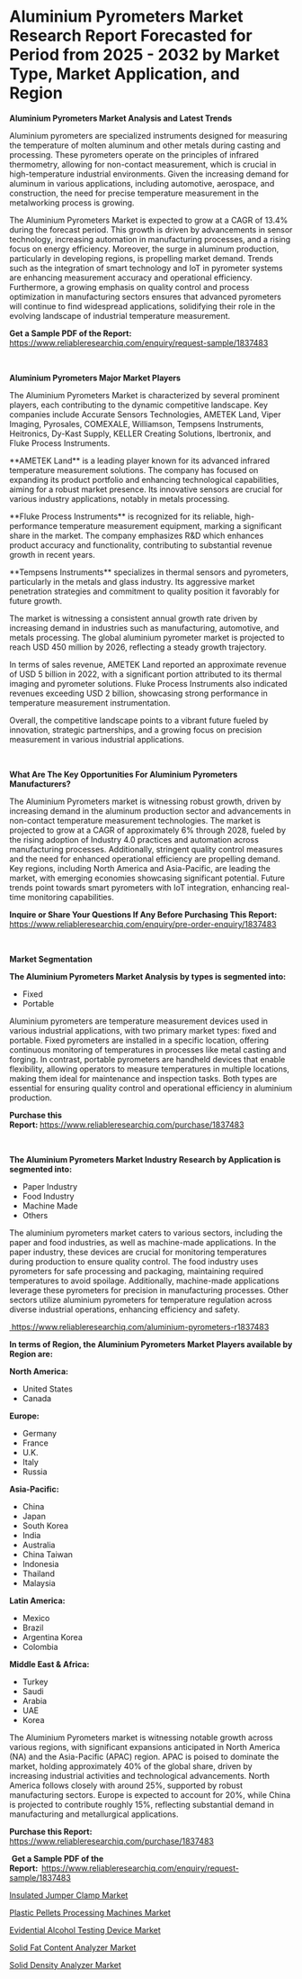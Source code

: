 <p><h1>Aluminium Pyrometers Market Research Report Forecasted for Period from 2025 -  2032 by Market Type, Market Application, and Region</h1></p><p><strong>Aluminium Pyrometers Market Analysis and Latest Trends</strong></p>
<p><p>Aluminium pyrometers are specialized instruments designed for measuring the temperature of molten aluminum and other metals during casting and processing. These pyrometers operate on the principles of infrared thermometry, allowing for non-contact measurement, which is crucial in high-temperature industrial environments. Given the increasing demand for aluminum in various applications, including automotive, aerospace, and construction, the need for precise temperature measurement in the metalworking process is growing.</p><p>The Aluminium Pyrometers Market is expected to grow at a CAGR of 13.4% during the forecast period. This growth is driven by advancements in sensor technology, increasing automation in manufacturing processes, and a rising focus on energy efficiency. Moreover, the surge in aluminum production, particularly in developing regions, is propelling market demand. Trends such as the integration of smart technology and IoT in pyrometer systems are enhancing measurement accuracy and operational efficiency. Furthermore, a growing emphasis on quality control and process optimization in manufacturing sectors ensures that advanced pyrometers will continue to find widespread applications, solidifying their role in the evolving landscape of industrial temperature measurement.</p></p>
<p><strong>Get a Sample PDF of the Report:&nbsp;</strong> <a href="https://www.reliableresearchiq.com/enquiry/request-sample/1837483?utm_campaign=121&utm_medium=2&utm_source=Github&utm_content=ia&utm_term=12042025&utm_id=aluminium-pyrometers">https://www.reliableresearchiq.com/enquiry/request-sample/1837483</a></p>
<p>&nbsp;</p>
<p><strong>Aluminium Pyrometers Major Market Players</strong></p>
<p><p>The Aluminium Pyrometers Market is characterized by several prominent players, each contributing to the dynamic competitive landscape. Key companies include Accurate Sensors Technologies, AMETEK Land, Viper Imaging, Pyrosales, COMEXALE, Williamson, Tempsens Instruments, Heitronics, Dy-Kast Supply, KELLER Creating Solutions, Ibertronix, and Fluke Process Instruments.</p><p>**AMETEK Land** is a leading player known for its advanced infrared temperature measurement solutions. The company has focused on expanding its product portfolio and enhancing technological capabilities, aiming for a robust market presence. Its innovative sensors are crucial for various industry applications, notably in metals processing.</p><p>**Fluke Process Instruments** is recognized for its reliable, high-performance temperature measurement equipment, marking a significant share in the market. The company emphasizes R&D which enhances product accuracy and functionality, contributing to substantial revenue growth in recent years.</p><p>**Tempsens Instruments** specializes in thermal sensors and pyrometers, particularly in the metals and glass industry. Its aggressive market penetration strategies and commitment to quality position it favorably for future growth.</p><p>The market is witnessing a consistent annual growth rate driven by increasing demand in industries such as manufacturing, automotive, and metals processing. The global aluminium pyrometer market is projected to reach USD 450 million by 2026, reflecting a steady growth trajectory. </p><p>In terms of sales revenue, AMETEK Land reported an approximate revenue of USD 5 billion in 2022, with a significant portion attributed to its thermal imaging and pyrometer solutions. Fluke Process Instruments also indicated revenues exceeding USD 2 billion, showcasing strong performance in temperature measurement instrumentation.</p><p>Overall, the competitive landscape points to a vibrant future fueled by innovation, strategic partnerships, and a growing focus on precision measurement in various industrial applications.</p></p>
<p>&nbsp;</p>
<p><strong>What Are The Key Opportunities For Aluminium Pyrometers Manufacturers?</strong></p>
<p><p>The Aluminium Pyrometers market is witnessing robust growth, driven by increasing demand in the aluminum production sector and advancements in non-contact temperature measurement technologies. The market is projected to grow at a CAGR of approximately 6% through 2028, fueled by the rising adoption of Industry 4.0 practices and automation across manufacturing processes. Additionally, stringent quality control measures and the need for enhanced operational efficiency are propelling demand. Key regions, including North America and Asia-Pacific, are leading the market, with emerging economies showcasing significant potential. Future trends point towards smart pyrometers with IoT integration, enhancing real-time monitoring capabilities.</p></p>
<p><strong>Inquire or Share Your Questions If Any Before Purchasing This Report:</strong> <a href="https://www.reliableresearchiq.com/enquiry/pre-order-enquiry/1837483?utm_campaign=121&utm_medium=2&utm_source=Github&utm_content=ia&utm_term=12042025&utm_id=aluminium-pyrometers">https://www.reliableresearchiq.com/enquiry/pre-order-enquiry/1837483</a></p>
<p>&nbsp;</p>
<p><strong>Market Segmentation</strong></p>
<p><strong>The Aluminium Pyrometers Market Analysis by types is segmented into:</strong></p>
<p><ul><li>Fixed</li><li>Portable</li></ul></p>
<p><p>Aluminium pyrometers are temperature measurement devices used in various industrial applications, with two primary market types: fixed and portable. Fixed pyrometers are installed in a specific location, offering continuous monitoring of temperatures in processes like metal casting and forging. In contrast, portable pyrometers are handheld devices that enable flexibility, allowing operators to measure temperatures in multiple locations, making them ideal for maintenance and inspection tasks. Both types are essential for ensuring quality control and operational efficiency in aluminium production.</p></p>
<p><strong>Purchase this Report:&nbsp;</strong><a href="https://www.reliableresearchiq.com/purchase/1837483?utm_campaign=121&utm_medium=2&utm_source=Github&utm_content=ia&utm_term=12042025&utm_id=aluminium-pyrometers">https://www.reliableresearchiq.com/purchase/1837483</a></p>
<p>&nbsp;</p>
<p><strong>The Aluminium Pyrometers Market Industry Research by Application is segmented into:</strong></p>
<p><ul><li>Paper Industry</li><li>Food Industry</li><li>Machine Made</li><li>Others</li></ul></p>
<p><p>The aluminium pyrometers market caters to various sectors, including the paper and food industries, as well as machine-made applications. In the paper industry, these devices are crucial for monitoring temperatures during production to ensure quality control. The food industry uses pyrometers for safe processing and packaging, maintaining required temperatures to avoid spoilage. Additionally, machine-made applications leverage these pyrometers for precision in manufacturing processes. Other sectors utilize aluminium pyrometers for temperature regulation across diverse industrial operations, enhancing efficiency and safety.</p></p>
<p><a href="https://www.reliableresearchiq.com/aluminium-pyrometers-r1837483?utm_campaign=121&utm_medium=2&utm_source=Github&utm_content=ia&utm_term=12042025&utm_id=aluminium-pyrometers">&nbsp;https://www.reliableresearchiq.com/aluminium-pyrometers-r1837483</a></p>
<p><strong>In terms of Region, the Aluminium Pyrometers Market Players available by Region are:</strong></p>
<p>
    <p> <strong> North America: </strong>
        <ul>
            <li>United States</li>
            <li>Canada</li>
        </ul>
        </p> 
    <p> <strong> Europe: </strong>
        <ul>
            <li>Germany</li>
            <li>France</li>
            <li>U.K.</li>
            <li>Italy</li>
            <li>Russia</li>
        </ul>
        </p> 
    <p> <strong> Asia-Pacific: </strong>
        <ul>
            <li>China</li>
            <li>Japan</li>
            <li>South Korea</li>
            <li>India</li>
            <li>Australia</li>
            <li>China Taiwan</li>
            <li>Indonesia</li>
            <li>Thailand</li>
            <li>Malaysia</li>
        </ul>
        </p> 
    <p> <strong> Latin America: </strong>
        <ul>
            <li>Mexico</li>
            <li>Brazil</li>
            <li>Argentina Korea</li>
            <li>Colombia</li>
        </ul>
        </p> 
    <p> <strong> Middle East & Africa: </strong>
        <ul>
            <li>Turkey</li>
            <li>Saudi</li>
            <li>Arabia</li>
            <li>UAE</li>
            <li>Korea</li>
        </ul>
    </p>
    </p>
<p><p>The Aluminium Pyrometers market is witnessing notable growth across various regions, with significant expansions anticipated in North America (NA) and the Asia-Pacific (APAC) region. APAC is poised to dominate the market, holding approximately 40% of the global share, driven by increasing industrial activities and technological advancements. North America follows closely with around 25%, supported by robust manufacturing sectors. Europe is expected to account for 20%, while China is projected to contribute roughly 15%, reflecting substantial demand in manufacturing and metallurgical applications.</p></p>
<p><strong>Purchase this Report: </strong><a href="https://www.reliableresearchiq.com/purchase/1837483?utm_campaign=121&utm_medium=2&utm_source=Github&utm_content=ia&utm_term=12042025&utm_id=aluminium-pyrometers">https://www.reliableresearchiq.com/purchase/1837483</a></p>
<p>&nbsp;<strong>Get a Sample PDF of the Report:&nbsp;&nbsp;</strong><a href="https://www.reliableresearchiq.com/enquiry/request-sample/1837483?utm_campaign=121&utm_medium=2&utm_source=Github&utm_content=ia&utm_term=12042025&utm_id=aluminium-pyrometers">https://www.reliableresearchiq.com/enquiry/request-sample/1837483</a></p>
<p><strong></strong></p>
<p><p><a href="https://github.com/cordaysamaya/Market-Research-Report-List-1/blob/main/insulated-jumper-clamp-market.md?utm_campaign=121&utm_medium=2&utm_source=Github&utm_content=ia&utm_term=12042025&utm_id=aluminium-pyrometers">Insulated Jumper Clamp Market</a></p><p><a href="https://github.com/gripeluigstt/Market-Research-Report-List-1/blob/main/plastic-pellets-processing-machines-market.md?utm_campaign=121&utm_medium=2&utm_source=Github&utm_content=ia&utm_term=12042025&utm_id=aluminium-pyrometers">Plastic Pellets Processing Machines Market</a></p><p><a href="https://github.com/rvadencho/Market-Research-Report-List-1/blob/main/evidential-alcohol-testing-device-market.md?utm_campaign=121&utm_medium=2&utm_source=Github&utm_content=ia&utm_term=12042025&utm_id=aluminium-pyrometers">Evidential Alcohol Testing Device Market</a></p><p><a href="https://github.com/obajimlaweh59/Market-Research-Report-List-1/blob/main/solid-fat-content-analyzer-market.md?utm_campaign=121&utm_medium=2&utm_source=Github&utm_content=ia&utm_term=12042025&utm_id=aluminium-pyrometers">Solid Fat Content Analyzer Market</a></p><p><a href="https://github.com/muoioconzej8/Market-Research-Report-List-1/blob/main/solid-density-analyzer-market.md?utm_campaign=121&utm_medium=2&utm_source=Github&utm_content=ia&utm_term=12042025&utm_id=aluminium-pyrometers">Solid Density Analyzer Market</a></p></p>